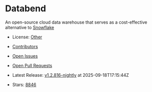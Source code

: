 # Databend

An open-source cloud data warehouse that serves as a cost-effective alternative to [Snowflake](https://www.snowflake.com/)
- License: [Other](https://spdx.org/licenses/NOASSERTION.html)

- [Contributors](https://github.com/datafuselabs/databend/graphs/contributors)
- [Open Issues](https://github.com/datafuselabs/databend/issues?q=sort%3Aupdated-desc+is%3Aissue+is%3Aopen)
- [Open Pull Requests](https://github.com/datafuselabs/databend/pulls?q=sort%3Aupdated-desc+is%3Apr+is%3Aopen)
- Latest Release: [v1.2.816-nightly](https://github.com/databendlabs/databend/releases/tag/v1.2.816-nightly) at 2025-09-18T17:15:44Z

- Stars: [8846](https://github.com/datafuselabs/databend/stargazers)

